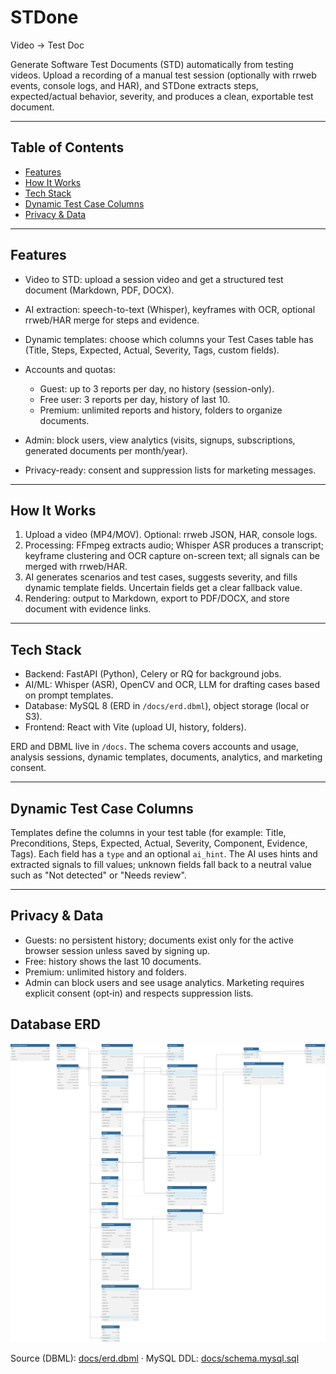 # STDone

Video → Test Doc

Generate Software Test Documents (STD) automatically from testing videos. Upload a recording of a manual test session (optionally with rrweb events, console logs, and HAR), and STDone extracts steps, expected/actual behavior, severity, and produces a clean, exportable test document.

---

## Table of Contents

* [Features](#features)
* [How It Works](#how-it-works)
* [Tech Stack](#tech-stack)
* [Dynamic Test Case Columns](#dynamic-test-case-columns)
* [Privacy & Data](#privacy--data)

---

## Features

* Video to STD: upload a session video and get a structured test document (Markdown, PDF, DOCX).
* AI extraction: speech-to-text (Whisper), keyframes with OCR, optional rrweb/HAR merge for steps and evidence.
* Dynamic templates: choose which columns your Test Cases table has (Title, Steps, Expected, Actual, Severity, Tags, custom fields).
* Accounts and quotas:

  * Guest: up to 3 reports per day, no history (session-only).
  * Free user: 3 reports per day, history of last 10.
  * Premium: unlimited reports and history, folders to organize documents.
* Admin: block users, view analytics (visits, signups, subscriptions, generated documents per month/year).
* Privacy-ready: consent and suppression lists for marketing messages.

---

## How It Works

1. Upload a video (MP4/MOV). Optional: rrweb JSON, HAR, console logs.
2. Processing: FFmpeg extracts audio; Whisper ASR produces a transcript; keyframe clustering and OCR capture on-screen text; all signals can be merged with rrweb/HAR.
3. AI generates scenarios and test cases, suggests severity, and fills dynamic template fields. Uncertain fields get a clear fallback value.
4. Rendering: output to Markdown, export to PDF/DOCX, and store document with evidence links.

---

## Tech Stack

* Backend: FastAPI (Python), Celery or RQ for background jobs.
* AI/ML: Whisper (ASR), OpenCV and OCR, LLM for drafting cases based on prompt templates.
* Database: MySQL 8 (ERD in `/docs/erd.dbml`), object storage (local or S3).
* Frontend: React with Vite (upload UI, history, folders).

ERD and DBML live in `/docs`. The schema covers accounts and usage, analysis sessions, dynamic templates, documents, analytics, and marketing consent.

---

## Dynamic Test Case Columns

Templates define the columns in your test table (for example: Title, Preconditions, Steps, Expected, Actual, Severity, Component, Evidence, Tags). Each field has a `type` and an optional `ai_hint`. The AI uses hints and extracted signals to fill values; unknown fields fall back to a neutral value such as "Not detected" or "Needs review".

---

## Privacy & Data

* Guests: no persistent history; documents exist only for the active browser session unless saved by signing up.
* Free: history shows the last 10 documents.
* Premium: unlimited history and folders.
* Admin can block users and see usage analytics. Marketing requires explicit consent (opt‑in) and respects suppression lists.


## Database ERD

<p align="center">
  <img src="docs/erd.svg" alt="STDone ERD" width="1200">
</p>

Source (DBML): [docs/erd.dbml](docs/erd.dbml) · MySQL DDL: [docs/schema.mysql.sql](docs/schema.mysql.sql)
